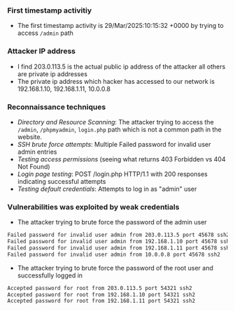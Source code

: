 ### First timestamp activitiy  
- The first timestamp activity is 29/Mar/2025:10:15:32 +0000 by trying to access `/admin` path

### Attacker IP address
- I find 203.0.113.5 is the actual public ip address of the attacker all others are private ip addresses
- The private ip address which hacker has accessed to our network is 192.168.1.10, 192.168.1.11, 10.0.0.8

### Reconnaissance techniques
- *Directory and Resource Scanning*: The attacker trying to access the `/admin`, `/phpmyadmin`, `login.php`  path which is not a common path in the website.
- *SSH brute force attempts*: Multiple Failed password for invalid user admin entries
- *Testing access permissions* (seeing what returns 403 Forbidden vs 404 Not Found)
- *Login page testing*: POST /login.php HTTP/1.1 with 200 responses indicating successful attempts
- *Testing default credentials*: Attempts to log in as "admin" user

### Vulnerabilities was exploited by weak credentials
- The attacker trying to brute force the password of the admin user
```zsh
Failed password for invalid user admin from 203.0.113.5 port 45678 ssh2
Failed password for invalid user admin from 192.168.1.10 port 45678 ssh2
Failed password for invalid user admin from 192.168.1.11 port 45678 ssh2
Failed password for invalid user admin from 10.0.0.8 port 45678 ssh2
```
- The attacker trying to brute force the password of the root user and successfully logged in
```zsh
Accepted password for root from 203.0.113.5 port 54321 ssh2
Accepted password for root from 192.168.1.10 port 54321 ssh2
Accepted password for root from 192.168.1.11 port 54321 ssh2
```
